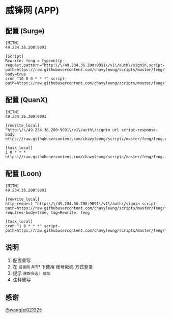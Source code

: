 # 威锋网 (APP)

## 配置 (Surge)

```properties
[MITM]
49.234.36.200:9091

[Script]
Rewrite: feng = type=http-request,pattern=^http:\/\/49.234.36.200:9091\/v1\/auth\/signin,script-path=https://raw.githubusercontent.com/chavyleung/scripts/master/feng/feng.cookie.js,requires-body=true
cron "10 0 0 * * *" script-path=https://raw.githubusercontent.com/chavyleung/scripts/master/feng/feng.js
```

## 配置 (QuanX)

```properties
[MITM]
49.234.36.200:9091

[rewrite_local]
^http:\/\/49.234.36.200:9091\/v1\/auth\/signin url script-response-body https://raw.githubusercontent.com/chavyleung/scripts/master/feng/feng.cookie.js

[task_local]
1 0 * * * https://raw.githubusercontent.com/chavyleung/scripts/master/feng/feng.js
```

## 配置 (Loon)

```properties
[MITM]
49.234.36.200:9091

[rewrite_local]
http-request ^http:\/\/49.234.36.200:9091\/v1\/auth\/signin script-path=https://raw.githubusercontent.com/chavyleung/scripts/master/feng/feng.cookie.js, requires-body=true, tag=Rewrite: feng

[task_local]
cron "1 0 * * *" script-path=https://raw.githubusercontent.com/chavyleung/scripts/master/feng/feng.js
```

## 说明

1. 配置重写
2. 在 `威锋网` APP 下使用 账号密码 方式登录
3. 提示 `获取会话: 成功`
4. 注释重写

## 感谢

[@wangfei021325](https://github.com/wangfei021325)
